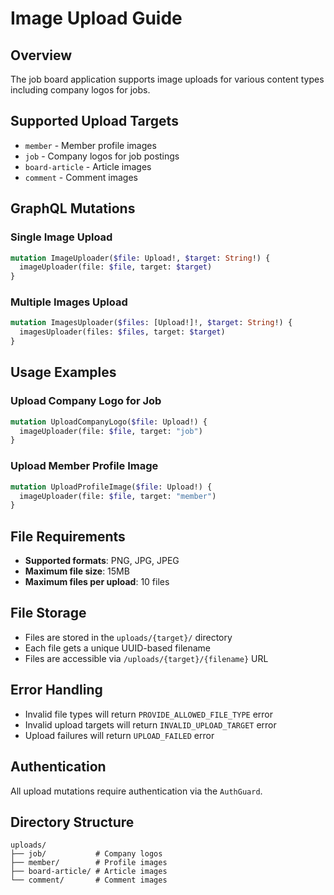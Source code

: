 # Image Upload Guide

## Overview
The job board application supports image uploads for various content types including company logos for jobs.

## Supported Upload Targets
- `member` - Member profile images
- `job` - Company logos for job postings
- `board-article` - Article images
- `comment` - Comment images

## GraphQL Mutations

### Single Image Upload
```graphql
mutation ImageUploader($file: Upload!, $target: String!) {
  imageUploader(file: $file, target: $target)
}
```

### Multiple Images Upload
```graphql
mutation ImagesUploader($files: [Upload!]!, $target: String!) {
  imagesUploader(files: $files, target: $target)
}
```

## Usage Examples

### Upload Company Logo for Job
```graphql
mutation UploadCompanyLogo($file: Upload!) {
  imageUploader(file: $file, target: "job")
}
```

### Upload Member Profile Image
```graphql
mutation UploadProfileImage($file: Upload!) {
  imageUploader(file: $file, target: "member")
}
```

## File Requirements
- **Supported formats**: PNG, JPG, JPEG
- **Maximum file size**: 15MB
- **Maximum files per upload**: 10 files

## File Storage
- Files are stored in the `uploads/{target}/` directory
- Each file gets a unique UUID-based filename
- Files are accessible via `/uploads/{target}/{filename}` URL

## Error Handling
- Invalid file types will return `PROVIDE_ALLOWED_FILE_TYPE` error
- Invalid upload targets will return `INVALID_UPLOAD_TARGET` error
- Upload failures will return `UPLOAD_FAILED` error

## Authentication
All upload mutations require authentication via the `AuthGuard`.

## Directory Structure
```
uploads/
├── job/           # Company logos
├── member/        # Profile images
├── board-article/ # Article images
└── comment/       # Comment images
```
